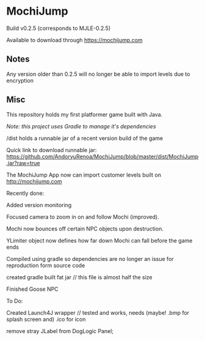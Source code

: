 # MochiJump
Build v0.2.5 (corresponds to MJLE-0.2.5)

Available to download through https://mochijump.com

## Notes

Any version older than 0.2.5 will no longer be able to import levels due to encryption

## Misc

This repository holds my first platformer game built with Java.

*Note: this project uses Gradle to manage it's dependencies*

/dist holds a runnable jar of a recent version build of the game 

Quick link to download runnable jar: https://github.com/AndoryuRenoa/MochiJump/blob/master/dist/MochiJump.jar?raw=true

The MochiJump App now can import customer levels built on http://mochijump.com

Recently done:

Added version monitoring

Focused camera to zoom in on and follow Mochi (improved).

Mochi now bounces off certain NPC objects upon destruction.

YLimiter object now defines how far down Mochi can fall before the game ends

Compiled using gradle so dependencies are no longer an issue for reproduction form source code

created gradle built fat jar // this file is almost half the size

Finished Goose NPC

To Do:

Created Launch4J wrapper // tested and works, needs (maybe! .bmp for splash screen and) .ico for icon

remove stray JLabel from DogLogic Panel;
